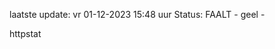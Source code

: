 laatste update: 
vr 01-12-2023 15:48   uur 
Status: FAALT - geel - 
<div class="service Y">httpstat</div>